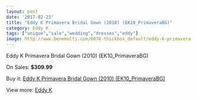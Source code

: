 ```yaml
---
layout: post
date: '2017-02-23'
title: "Eddy K Primavera Bridal Gown (2010) (EK10_PrimaveraBG)"
category: Eddy K
tags: ["unique","sale","wedding","dresses","eddy"]
image: http://www.benemulti.com/6076-thickbox_default/eddy-k-primavera-bridal-gown-2010-ek10primaverabg.jpg
---
```

Eddy K Primavera Bridal Gown (2010) (EK10_PrimaveraBG)

On Sales: **$309.99**
<a href="https://www.benemulti.com/en/eddy-knbspnbsp/2285-eddy-k-primavera-bridal-gown-2010-ek10primaverabg.html"><amp-img layout="responsive" width="600" height="600" src="//www.benemulti.com/6076-thickbox_default/eddy-k-primavera-bridal-gown-2010-ek10primaverabg.jpg" alt="Eddy K Primavera Bridal Gown (2010) (EK10_PrimaveraBG) 0" /></a>
<a href="https://www.benemulti.com/en/eddy-knbspnbsp/2285-eddy-k-primavera-bridal-gown-2010-ek10primaverabg.html"><amp-img layout="responsive" width="600" height="600" src="//www.benemulti.com/6077-thickbox_default/eddy-k-primavera-bridal-gown-2010-ek10primaverabg.jpg" alt="Eddy K Primavera Bridal Gown (2010) (EK10_PrimaveraBG) 1" /></a>

Buy it: [Eddy K Primavera Bridal Gown (2010) (EK10_PrimaveraBG)](https://www.benemulti.com/en/eddy-knbspnbsp/2285-eddy-k-primavera-bridal-gown-2010-ek10primaverabg.html "Eddy K Primavera Bridal Gown (2010) (EK10_PrimaveraBG)")

View more: [Eddy K](https://www.benemulti.com/en/23-eddy-knbspnbsp "Eddy K")